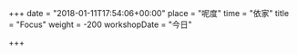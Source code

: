 +++
date = "2018-01-11T17:54:06+00:00"
place = "呢度"
time = "依家"
title = "Focus"
weight = -200
workshopDate = "今日"

+++
